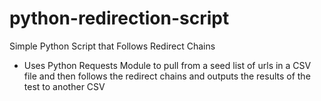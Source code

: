 # python-redirection-script
Simple Python Script that Follows Redirect Chains

- Uses Python Requests Module to pull from a seed list of urls in a CSV file and then follows the redirect chains and outputs the results of the test to another CSV
